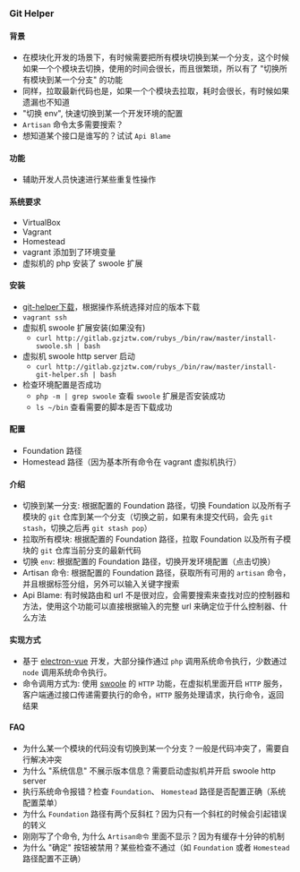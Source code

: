 ### Git Helper

#### 背景
* 在模块化开发的场景下，有时候需要把所有模块切换到某一个分支，这个时候如果一个个模块去切换，使用的时间会很长，而且很繁琐，所以有了 "切换所有模块到某一个分支" 的功能
* 同样，拉取最新代码也是，如果一个个模块去拉取，耗时会很长，有时候如果遗漏也不知道
* "切换 env", 快速切换到某一个开发环境的配置
* `Artisan` 命令太多需要搜索？
* 想知道某个接口是谁写的？试试 `Api Blame`

#### 功能
* 辅助开发人员快速进行某些重复性操作

#### 系统要求
* VirtualBox
* Vagrant
* Homestead
* vagrant 添加到了环境变量
* 虚拟机的 php 安装了 swoole 扩展

#### 安装
* [git-helper下载](http://192.168.2.154:5000)，根据操作系统选择对应的版本下载
* `vagrant ssh`
* 虚拟机 swoole 扩展安装(如果没有)
    * `curl http://gitlab.gzjztw.com/rubys_/bin/raw/master/install-swoole.sh | bash`
* 虚拟机 swoole http server 启动
    * `curl http://gitlab.gzjztw.com/rubys_/bin/raw/master/install-git-helper.sh | bash`
* 检查环境配置是否成功
    * `php -m | grep swoole` 查看 `swoole` 扩展是否安装成功
    * `ls ~/bin` 查看需要的脚本是否下载成功
    
#### 配置
* Foundation 路径
* Homestead 路径（因为基本所有命令在 vagrant 虚拟机执行）

#### 介绍
* 切换到某一分支: 根据配置的 Foundation 路径，切换 Foundation 以及所有子模块的 `git` 仓库到某一个分支（切换之前，如果有未提交代码，会先 `git stash`，切换之后再 `git stash pop`）
* 拉取所有模块: 根据配置的 Foundation 路径，拉取 Foundation 以及所有子模块的 `git` 仓库当前分支的最新代码
* 切换 `env`: 根据配置的 Foundation 路径，切换开发环境配置（点击切换）
* Artisan 命令: 根据配置的 Foundation 路径，获取所有可用的 `artisan` 命令，并且根据标签分组，另外可以输入关键字搜索
* Api Blame: 有时候路由和 url 不是很对应，会需要搜索来查找对应的控制器和方法，使用这个功能可以直接根据输入的完整 url 来确定位于什么控制器、什么方法

#### 实现方式
* 基于 [electron-vue](https://github.com/SimulatedGREG/electron-vue) 开发，大部分操作通过 `php` 调用系统命令执行，少数通过 `node` 调用系统命令执行。
* 命令调用方式为: 使用 [swoole](https://github.com/swoole/swoole-src) 的 `HTTP` 功能，在虚拟机里面开启 `HTTP` 服务，客户端通过接口传递需要执行的命令，`HTTP` 服务处理请求，执行命令，返回结果

#### FAQ
* 为什么某一个模块的代码没有切换到某一个分支？一般是代码冲突了，需要自行解决冲突
* 为什么 "系统信息" 不展示版本信息？需要启动虚拟机并开启 swoole http server
* 执行系统命令报错？检查 `Foundation`、 `Homestead` 路径是否配置正确（系统配置菜单）
* 为什么 `Foundation` 路径有两个反斜杠？因为只有一个斜杠的时候会引起错误的转义
* 刚刚写了个命令, 为什么 `Artisan命令` 里面不显示？因为有缓存十分钟的机制
* 为什么 "确定" 按钮被禁用？某些检查不通过（如 `Foundation` 或者 `Homestead` 路径配置不正确）
